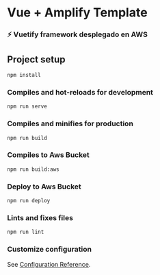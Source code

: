# Vue + Amplify Template

### ⚡ Vuetify framework desplegado en AWS

## Project setup
```
npm install
```

### Compiles and hot-reloads for development
```
npm run serve
```

### Compiles and minifies for production
```
npm run build
```

### Compiles to Aws Bucket
```
npm run build:aws
```

### Deploy to Aws Bucket
```
npm run deploy
```

### Lints and fixes files
```
npm run lint
```

### Customize configuration
See [Configuration Reference](https://cli.vuejs.org/config/).

